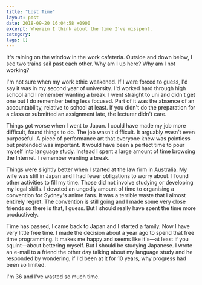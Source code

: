 ```yaml
---
title: "Lost Time"
layout: post
date: 2018-09-20 16:04:58 +0900 
excerpt: Wherein I think about the time I've misspent.
category: 
tags: []
---
```


It's raining on the window in the work cafeteria. Outside and down below, I see two trains sail past each other. Why am I up here? Why am I not working?

I'm not sure when my work ethic weakened. If I were forced to guess, I'd say it was in my second year of university. I'd worked hard through high school and I remember wanting a break. I went straight to uni and didn't get one but I do remember being less focused. Part of it was the absence of an accountability, relative to school at least. If you didn't do the preparation for a class or submitted an assignment late, the lecturer didn't care.

Things got worse when I went to Japan. I could have made my job more difficult, found things to do. The job wasn't difficult. It arguably wasn't even purposeful. A piece of performance art that everyone knew was pointless but pretended was important. It would have been a perfect time to pour myself into language study. Instead I spent a large amount of time browsing the Internet. I remember wanting a break.

Things were slightly better when I started at the law firm in Australia. My wife was still in Japan and I had fewer obligations to worry about. I found other activities to fill my time. Those did not involve studying or developing my legal skills. I devoted an ungodly amount of time to organising a convention for Sydney's anime fans. It was a terrible waste that I almost entirely regret. The convention is still going and I made some very close friends so there is that, I guess. But I should really have spent the time more productively.

Time has passed, I came back to Japan and I started a family. Now I have very little free time. I made the decision about a year ago to spend that free time programming. It makes me happy and seems like it's—at least if you squint—about bettering myself. But I should be studying Japanese. I wrote an e-mail to a friend the other day talking about my language study and he responded by wondering, if I'd been at it for 10 years, why progress had been so limited.

I'm 36 and I've wasted so much time.


